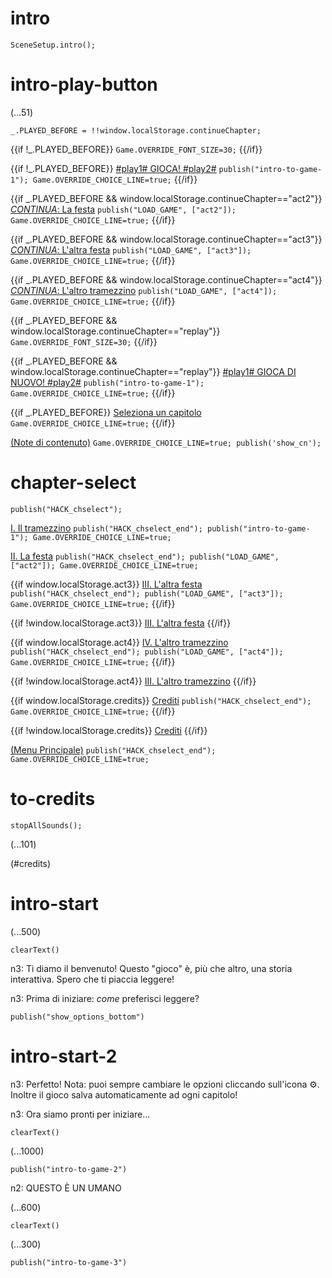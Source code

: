 # intro

`SceneSetup.intro();`

# intro-play-button

(...51)

```
_.PLAYED_BEFORE = !!window.localStorage.continueChapter;
```

{{if !_.PLAYED_BEFORE}}
`Game.OVERRIDE_FONT_SIZE=30;`
{{/if}}

{{if !_.PLAYED_BEFORE}}
[#play1# GIOCA! #play2#](#intro-start) `publish("intro-to-game-1"); Game.OVERRIDE_CHOICE_LINE=true;`
{{/if}}

{{if _.PLAYED_BEFORE && window.localStorage.continueChapter=="act2"}}
[_CONTINUA_: La festa](#act2) `publish("LOAD_GAME", ["act2"]); Game.OVERRIDE_CHOICE_LINE=true;`
{{/if}}

{{if _.PLAYED_BEFORE && window.localStorage.continueChapter=="act3"}}
[_CONTINUA_: L'altra festa](#act3) `publish("LOAD_GAME", ["act3"]); Game.OVERRIDE_CHOICE_LINE=true;`
{{/if}}

{{if _.PLAYED_BEFORE && window.localStorage.continueChapter=="act4"}}
[_CONTINUA_: L'altro tramezzino](#act4) `publish("LOAD_GAME", ["act4"]); Game.OVERRIDE_CHOICE_LINE=true;`
{{/if}}

{{if _.PLAYED_BEFORE && window.localStorage.continueChapter=="replay"}}
`Game.OVERRIDE_FONT_SIZE=30;`
{{/if}}

{{if _.PLAYED_BEFORE && window.localStorage.continueChapter=="replay"}}
[#play1# GIOCA DI NUOVO! #play2#](#intro-start) `publish("intro-to-game-1"); Game.OVERRIDE_CHOICE_LINE=true;`
{{/if}}

{{if _.PLAYED_BEFORE}}
[Seleziona un capitolo](#chapter-select) `Game.OVERRIDE_CHOICE_LINE=true;`
{{/if}}

[(Note di contenuto)](#intro-play-button) `Game.OVERRIDE_CHOICE_LINE=true; publish('show_cn');`

# chapter-select

`publish("HACK_chselect");`

[I. Il tramezzino](#intro-start) `publish("HACK_chselect_end"); publish("intro-to-game-1"); Game.OVERRIDE_CHOICE_LINE=true;`

[II. La festa](#act2) `publish("HACK_chselect_end"); publish("LOAD_GAME", ["act2"]); Game.OVERRIDE_CHOICE_LINE=true;`

{{if window.localStorage.act3}}
[III. L'altra festa](#act3) `publish("HACK_chselect_end"); publish("LOAD_GAME", ["act3"]); Game.OVERRIDE_CHOICE_LINE=true;`
{{/if}}

{{if !window.localStorage.act3}}
[III. L'altra festa]()
{{/if}}

{{if window.localStorage.act4}}
[IV.  L'altro tramezzino](#act4) `publish("HACK_chselect_end"); publish("LOAD_GAME", ["act4"]); Game.OVERRIDE_CHOICE_LINE=true;`
{{/if}}

{{if !window.localStorage.act4}}
[III.  L'altro tramezzino]()
{{/if}}

{{if window.localStorage.credits}}
[Crediti](#to-credits) `publish("HACK_chselect_end"); Game.OVERRIDE_CHOICE_LINE=true;`
{{/if}}

{{if !window.localStorage.credits}}
[Crediti]()
{{/if}}

[(Menu Principale)](#intro-play-button) `publish("HACK_chselect_end"); Game.OVERRIDE_CHOICE_LINE=true;`

# to-credits

`stopAllSounds();`

(...101)

(#credits)

# intro-start

(...500)

`clearText()`

n3: Ti diamo il benvenuto! Questo "gioco" è, più che altro, una storia interattiva. Spero che ti piaccia leggere!

n3: Prima di iniziare: *come* preferisci leggere?

`publish("show_options_bottom")`

# intro-start-2

n3: Perfetto! Nota: puoi sempre cambiare le opzioni cliccando sull'icona ⚙. Inoltre il gioco salva automaticamente ad ogni capitolo!

n3: Ora siamo pronti per iniziare...

`clearText()`

(...1000)

`publish("intro-to-game-2")`

n2: QUESTO È UN UMANO

(...600)

`clearText()`

(...300)

`publish("intro-to-game-3")`

